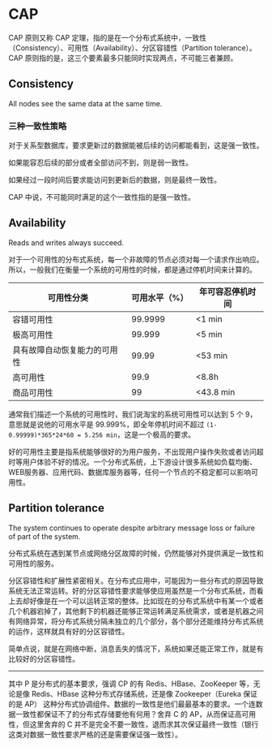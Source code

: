 # CAP

CAP 原则又称 CAP 定理，指的是在一个分布式系统中，一致性（Consistency）、可用性（Availability）、分区容错性（Partition tolerance）。 CAP 原则指的是，这三个要素最多只能同时实现两点，不可能三者兼顾。

## Consistency

All nodes see the same data at the same time.

### 三种一致性策略

对于关系型数据库，要求更新过的数据能被后续的访问都能看到，这是强一致性。

如果能容忍后续的部分或者全部访问不到，则是弱一致性。

如果经过一段时间后要求能访问到更新后的数据，则是最终一致性。

CAP 中说，不可能同时满足的这个一致性指的是强一致性。

## Availability

Reads and writes always succeed.

对于一个可用性的分布式系统，每一个非故障的节点必须对每一个请求作出响应。所以，一般我们在衡量一个系统的可用性的时候，都是通过停机时间来计算的。

| 可用性分类          | 可用水平（%） | 年可容忍停机时间  |
|----------------|---------|-----------|
| 容错可用性          | 99.9999 | <1 min    |
| 极高可用性          | 99.999  | <5 min    |
| 具有故障自动恢复能力的可用性 | 99.99   | <53 min   |
| 高可用性           | 99.9    | <8.8h     |
| 商品可用性          | 99      | <43.8 min |

通常我们描述一个系统的可用性时，我们说淘宝的系统可用性可以达到 5 个 9，意思就是说他的可用水平是 99.999%，即全年停机时间不超过 `(1-0.99999)*365*24*60 = 5.256 min`，这是一个极高的要求。

好的可用性主要是指系统能够很好的为用户服务，不出现用户操作失败或者访问超时等用户体验不好的情况。一个分布式系统，上下游设计很多系统如负载均衡、WEB服务器、应用代码、数据库服务器等，任何一个节点的不稳定都可以影响可用性。

## Partition tolerance

The system continues to operate despite arbitrary message loss or failure of part of the system.

分布式系统在遇到某节点或网络分区故障的时候，仍然能够对外提供满足一致性和可用性的服务。

分区容错性和扩展性紧密相关。在分布式应用中，可能因为一些分布式的原因导致系统无法正常运转。好的分区容错性要求能够使应用虽然是一个分布式系统，而看上去却好像是在一个可以运转正常的整体。比如现在的分布式系统中有某一个或者几个机器宕掉了，其他剩下的机器还能够正常运转满足系统需求，或者是机器之间有网络异常，将分布式系统分隔未独立的几个部分，各个部分还能维持分布式系统的运作，这样就具有好的分区容错性。

简单点说，就是在网络中断，消息丢失的情况下，系统如果还能正常工作，就是有比较好的分区容错性。

--------------

其中 P 是分布式的基本要求，强调 CP 的有 Redis、HBase、ZooKeeper 等，无论是像 Redis、HBase 这种分布式存储系统，还是像 Zookeeper（Eureka 保证的是 AP） 这种分布式协调组件。数据的一致性是他们最最基本的要求。一个连数据一致性都保证不了的分布式存储要他有何用？舍弃 C 的 AP，从而保证高可用性，但这里舍弃的 C 并不是完全不要一致性，退而求其次保证最终一致性（银行这类对数据一致性要求严格的还是需要保证强一致性）。